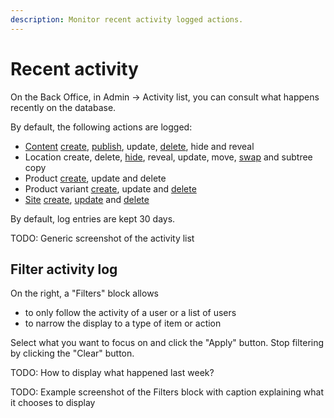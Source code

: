 ```yaml
---
description: Monitor recent activity logged actions.
---
```


# Recent activity

On the Back Office, in Admin -> Activity list, you can consult what happens recently on the database.

By default, the following actions are logged:

- [Content](content_items.md) [create](create_edit_content_items.md#create-content-items), [publish](publish_instantly.md#publish-content-instantly), update, [delete](copy_move_hide_content.md#multi-file-move), hide and reveal
- Location create, delete, [hide](manage_locations_urls.md#hide-locations), reveal, update, move, [swap](manage_locations_urls.md#swap-locations) and subtree copy
- Product [create](create_edit_product.md), update and delete
- Product variant [create](work_with_product_variants.md#generate-variants), update and [delete](work_with_product_variants.md#delete-variants)
- [Site](website_organization/work_with_sites.md) [create](work_with_sites.md#create-a-website), [update](work_with_sites.md#edit-an-existing-website) and [delete](work_with_sites.md#delete-an-existing-website)

By default, log entries are kept 30 days.

TODO: Generic screenshot of the activity list

## Filter activity log

On the right, a "Filters" block allows

* to only follow the activity of a user or a list of users
* to narrow the display to a type of item or action

Select what you want to focus on and click the "Apply" button. Stop filtering by clicking the "Clear" button.

TODO: How to display what happened last week?

TODO: Example screenshot of the Filters block with caption explaining what it chooses to display
